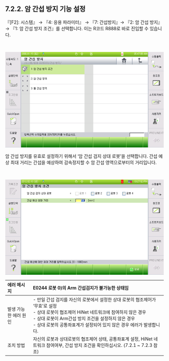 ﻿## 7.2.2. 암 간섭 방지 기능 설정


『[F2]: 시스템』 → 『4: 응용 파라미터』 → 『7: 간섭방지』→ 『2: 암 간섭 방지』→ 『1: 암 간섭 방지 조건』를 선택합니다. 이는 R코드 R888로 바로 진입할 수 있습니다.

<br> 

![[그림7-7]암 간섭 방지 메뉴](../../_assets/7-8.png) 
<br>

암 간섭 방지를 유효로 설정하기 위해서 ‘암 간섭 검지 상대 로봇’을 선택합니다. 간섭 예상 최대 거리는 간섭을 예상하여 감속정지할 수 암 간섭 영역으로부터의 거리입니다. 

<br> 

![[그림7-8]암 간섭 방지 조건 화면](../../_assets/7-9.png)
<br>

|에러 메시지|	E0244 	로봇 0)의 Arm 간섭검지가 불가능한 상태임|
|:--|:--| 
|발생 가능한 에러 원인|	- 만일 간섭 검지를 자신의 로봇에서 설정한 상대 로봇의 협조제어가 ‘무효’로 설정 <br> - 상대 로봇이 협조제어 HiNet 네트워크에 참여하지 않은 경우 <br> - 상대 로봇이 Arm간섭 방지 조건을 설정하지 않은 경우 <br> - 상대 로봇의 공통좌표계가 설정되어 있지 않은 경우 에러가 발생합니다.|
|조치 방법	|자신의 로봇과 상대로봇의  협조제어 상태, 공통좌표계 설정, HiNet 네트워크 참여여부, 간섭 방지 조건을 확인하십시오. (7.2.1 ~ 7.2.3 참조)|
